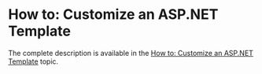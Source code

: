 # How to: Customize an ASP.NET Template


<p>The complete description is available in the <a href="http://help.devexpress.com/#Xaf/CustomDocument3460"><u>How to: Customize an ASP.NET Template</u></a> topic.</p>

<br/>


